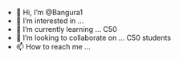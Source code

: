 - 👋 Hi, I’m @Bangura1
- 👀 I’m interested in ...
- 🌱 I’m currently learning ... C50
- 💞️ I’m looking to collaborate on ... C50 students 
- 📫 How to reach me ...

<!---
Bangura1/Bangura1 is a ✨ special ✨ repository because its `README.md` (this file) appears on your GitHub profile.
You can click the Preview link to take a look at your changes.
--->
